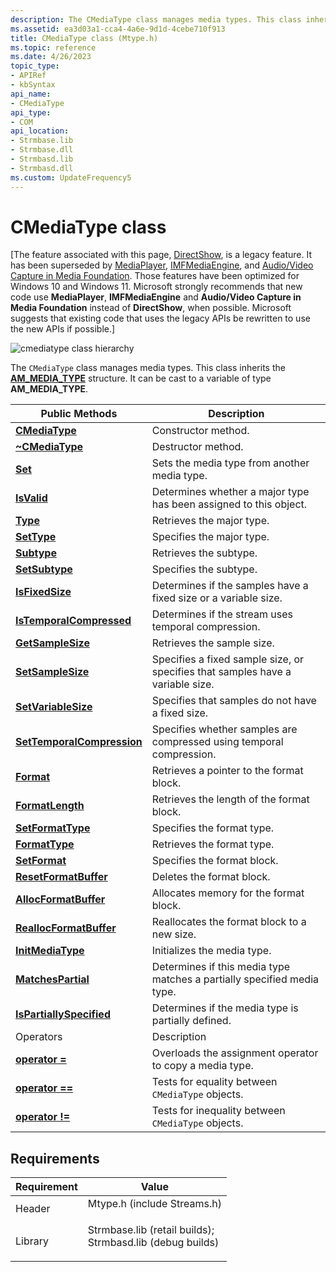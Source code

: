 ```yaml
---
description: The CMediaType class manages media types. This class inherits the AM\_MEDIA\_TYPE structure. It can be cast to a variable of type AM\_MEDIA\_TYPE.
ms.assetid: ea3d03a1-cca4-4a6e-9d1d-4cebe710f913
title: CMediaType class (Mtype.h)
ms.topic: reference
ms.date: 4/26/2023
topic_type: 
- APIRef
- kbSyntax
api_name: 
- CMediaType
api_type: 
- COM
api_location: 
- Strmbase.lib
- Strmbase.dll
- Strmbasd.lib
- Strmbasd.dll
ms.custom: UpdateFrequency5
---
```


# CMediaType class

\[The feature associated with this page, [DirectShow](/windows/win32/directshow/directshow), is a legacy feature. It has been superseded by [MediaPlayer](/uwp/api/Windows.Media.Playback.MediaPlayer), [IMFMediaEngine](/windows/win32/api/mfmediaengine/nn-mfmediaengine-imfmediaengine), and [Audio/Video Capture in Media Foundation](windows/win32/medfound/audio-video-capture-in-media-foundation). Those features have been optimized for Windows 10 and Windows 11. Microsoft strongly recommends that new code use **MediaPlayer**, **IMFMediaEngine** and **Audio/Video Capture in Media Foundation** instead of **DirectShow**, when possible. Microsoft suggests that existing code that uses the legacy APIs be rewritten to use the new APIs if possible.\]

![cmediatype class hierarchy](images/mtype01.png)

The `CMediaType` class manages media types. This class inherits the [**AM\_MEDIA\_TYPE**](/windows/win32/api/strmif/ns-strmif-am_media_type) structure. It can be cast to a variable of type **AM\_MEDIA\_TYPE**.



| Public Methods                                                      | Description                                                                    |
|---------------------------------------------------------------------|--------------------------------------------------------------------------------|
| [**CMediaType**](cmediatype-cmediatype.md)                         | Constructor method.                                                            |
| [**~CMediaType**](cmediatype--cmediatype.md)                       | Destructor method.                                                             |
| [**Set**](cmediatype-set.md)                                       | Sets the media type from another media type.                                   |
| [**IsValid**](cmediatype-isvalid.md)                               | Determines whether a major type has been assigned to this object.              |
| [**Type**](cmediatype-type.md)                                     | Retrieves the major type.                                                      |
| [**SetType**](cmediatype-settype.md)                               | Specifies the major type.                                                      |
| [**Subtype**](cmediatype-subtype.md)                               | Retrieves the subtype.                                                         |
| [**SetSubtype**](cmediatype-setsubtype.md)                         | Specifies the subtype.                                                         |
| [**IsFixedSize**](cmediatype-isfixedsize.md)                       | Determines if the samples have a fixed size or a variable size.                |
| [**IsTemporalCompressed**](cmediatype-istemporalcompressed.md)     | Determines if the stream uses temporal compression.                            |
| [**GetSampleSize**](cmediatype-getsamplesize.md)                   | Retrieves the sample size.                                                     |
| [**SetSampleSize**](cmediatype-setsamplesize.md)                   | Specifies a fixed sample size, or specifies that samples have a variable size. |
| [**SetVariableSize**](cmediatype-setvariablesize.md)               | Specifies that samples do not have a fixed size.                               |
| [**SetTemporalCompression**](cmediatype-settemporalcompression.md) | Specifies whether samples are compressed using temporal compression.           |
| [**Format**](cmediatype-format.md)                                 | Retrieves a pointer to the format block.                                       |
| [**FormatLength**](cmediatype-formatlength.md)                     | Retrieves the length of the format block.                                      |
| [**SetFormatType**](cmediatype-setformattype.md)                   | Specifies the format type.                                                     |
| [**FormatType**](cmediatype-formattype.md)                         | Retrieves the format type.                                                     |
| [**SetFormat**](cmediatype-setformat.md)                           | Specifies the format block.                                                    |
| [**ResetFormatBuffer**](cmediatype-resetformatbuffer.md)           | Deletes the format block.                                                      |
| [**AllocFormatBuffer**](cmediatype-allocformatbuffer.md)           | Allocates memory for the format block.                                         |
| [**ReallocFormatBuffer**](cmediatype-reallocformatbuffer.md)       | Reallocates the format block to a new size.                                    |
| [**InitMediaType**](cmediatype-initmediatype.md)                   | Initializes the media type.                                                    |
| [**MatchesPartial**](cmediatype-matchespartial.md)                 | Determines if this media type matches a partially specified media type.        |
| [**IsPartiallySpecified**](cmediatype-ispartiallyspecified.md)     | Determines if the media type is partially defined.                             |
| Operators                                                           | Description                                                                    |
| [**operator =**](cmediatype-operator-.md)                          | Overloads the assignment operator to copy a media type.                        |
| [**operator ==**](cmediatype-operator--.md)                        | Tests for equality between `CMediaType` objects.                               |
| [**operator !=**](cmediatype-operator-neq.md)                      | Tests for inequality between `CMediaType` objects.                             |



 

## Requirements



| Requirement | Value |
|--------------------|--------------------------------------------------------------------------------------------------------------------------------------------------------------------------------------------|
| Header<br/>  | <dl> <dt>Mtype.h (include Streams.h)</dt> </dl>                                                                                     |
| Library<br/> | <dl> <dt>Strmbase.lib (retail builds); </dt> <dt>Strmbasd.lib (debug builds)</dt> </dl> |



 

 




